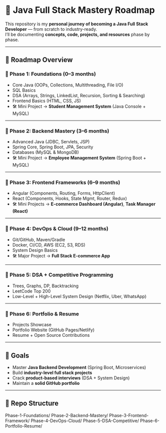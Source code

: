 # 🚀 Java Full Stack Mastery Roadmap

This repository is my **personal journey of becoming a Java Full Stack Developer** — from scratch to industry-ready.  
I’ll be documenting **concepts, code, projects, and resources** phase by phase.

---

## 📌 Roadmap Overview

### 🔹 Phase 1: Foundations (0–3 months)
- Core Java (OOPs, Collections, Multithreading, File I/O)
- SQL Basics
- DSA (Arrays, Strings, LinkedList, Recursion, Sorting & Searching)
- Frontend Basics (HTML, CSS, JS)
- 🛠 Mini Project → **Student Management System** (Java Console + MySQL)

---

### 🔹 Phase 2: Backend Mastery (3–6 months)
- Advanced Java (JDBC, Servlets, JSP)
- Spring Core, Spring Boot, JPA, Security
- Databases (MySQL & MongoDB)
- 🛠 Mini Project → **Employee Management System** (Spring Boot + MySQL)

---

### 🔹 Phase 3: Frontend Frameworks (6–9 months)
- Angular (Components, Routing, Forms, HttpClient)
- React (Components, Hooks, State Mgmt, Router, Redux)
- 🛠 Mini Projects → **E-commerce Dashboard (Angular)**, **Task Manager (React)**

---

### 🔹 Phase 4: DevOps & Cloud (9–12 months)
- Git/GitHub, Maven/Gradle
- Docker, CI/CD, AWS (EC2, S3, RDS)
- System Design Basics
- 🛠 Major Project → **Full Stack E-commerce App**

---

### 🔹 Phase 5: DSA + Competitive Programming
- Trees, Graphs, DP, Backtracking
- LeetCode Top 200
- Low-Level + High-Level System Design (Netflix, Uber, WhatsApp)

---

### 🔹 Phase 6: Portfolio & Resume
- Projects Showcase
- Portfolio Website (GitHub Pages/Netlify)
- Resume + Open Source Contributions

---

## 🎯 Goals
- Master **Java Backend Development** (Spring Boot, Microservices)
- Build **industry-level full stack projects**
- Crack **product-based interviews** (DSA + System Design)
- Maintain a **solid GitHub portfolio**

---

## 📂 Repo Structure
Phase-1-Foundations/
Phase-2-Backend-Mastery/
Phase-3-Frontend-Framework/
Phase-4-DevOps-Cloud/
Phase-5-DSA-Competitive/
Phase-6-Portfolio-Resume/
